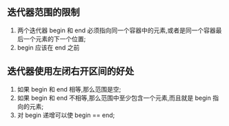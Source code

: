 ## 迭代器范围的限制
 1. 两个迭代器 begin 和 end 必须指向同一个容器中的元素,或者是同一个容器最后一个元素的下一个位置;
 2. begin 应该在 end 之前

## 迭代器使用左闭右开区间的好处
1. 如果 begin 和 end 相等,那么范围是空;
2. 如果 begin 和 end 不相等,那么范围中至少包含一个元素,而且就是 begin 指向的元素;
3. 对 begin 递增可以使 begin == end;

